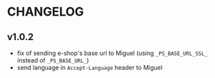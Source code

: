 # CHANGELOG

## v1.0.2

- fix of sending e-shop's base url to Miguel (using `_PS_BASE_URL_SSL_` instead of `_PS_BASE_URL_`)
- send language in `Accept-Language` header to Miguel
